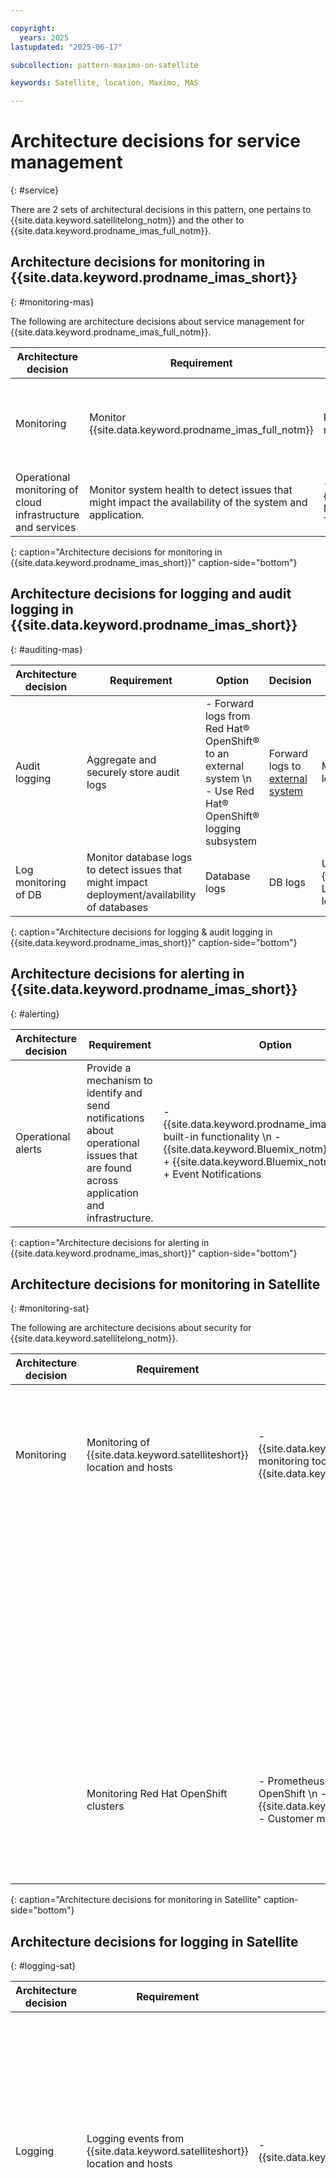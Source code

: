 ```yaml
---

copyright:
  years: 2025
lastupdated: "2025-06-17"

subcollection: pattern-maximo-on-satellite

keywords: Satellite, location, Maximo, MAS

---
```


# Architecture decisions for service management
{: #service}

There are 2 sets of architectural decisions in this pattern, one pertains to {{site.data.keyword.satellitelong_notm}} and the other to {{site.data.keyword.prodname_imas_full_notm}}.

## Architecture decisions for monitoring in {{site.data.keyword.prodname_imas_short}}
{: #monitoring-mas}

The following are architecture decisions about service management for {{site.data.keyword.prodname_imas_full_notm}}.

| Architecture decision | Requirement | Option | Decision | Rationale |
|---|---|---|---|---|
| Monitoring | Monitor {{site.data.keyword.prodname_imas_full_notm}} | Red Hat® OpenShift® cluster monitoring + Grafana | OpenShift® cluster monitoring + Grafana | {{site.data.keyword.prodname_imas_full_notm}} applications provide application level metrics and dashboards for monitoring application health and performance. \n RHOCP is preconfigured with a Grafana instance for visualizing Prometheus metrics from compute nodes in the cluster. |
| Operational monitoring of cloud infrastructure and services | Monitor system health to detect issues that might impact the availability of the system and application. | - {{site.data.keyword.Bluemix_notm}} Monitoring \n - BYO Monitoring Tool | {{site.data.keyword.Bluemix_notm}} Monitoring | {{site.data.keyword.Bluemix_notm}} Monitoring collects and monitors operational metrics for cloud infrastructure as well as the cloud platform and services and provides a single view for all metrics |
{: caption="Architecture decisions for monitoring in {{site.data.keyword.prodname_imas_short}}" caption-side="bottom"}


## Architecture decisions for logging and audit logging in {{site.data.keyword.prodname_imas_short}}
{: #auditing-mas}

| Architecture decision | Requirement | Option | Decision | Rationale |
|---|---|---|---|---|
| Audit logging | Aggregate and securely store audit logs | - Forward logs from Red Hat® OpenShift® to an external system \n - Use Red Hat® OpenShift® logging subsystem | Forward logs to [external system](https://www.ibm.com/docs/en/mas-cd/continuous-delivery?topic=administering-audit-logging-in-maximo-application-suite) | Most enterprises have external logging system |
| Log monitoring of DB | Monitor database logs to detect issues that might impact deployment/availability of databases | Database logs | DB logs | Use the DB logs along with {{site.data.keyword.Bluemix_notm}} Logging to get more DB-specific log information. |
{: caption="Architecture decisions for logging & audit logging in {{site.data.keyword.prodname_imas_short}}" caption-side="bottom"}

## Architecture decisions for alerting in {{site.data.keyword.prodname_imas_short}}
{: #alerting}

| Architecture decision | Requirement |  Option | Decision | Rationale |
|---|---|---|---|---|
| Operational alerts | Provide a mechanism to identify and send notifications about operational issues that are found across application and infrastructure. | - {{site.data.keyword.prodname_imas_full_notm}} built-in functionality  \n - {{site.data.keyword.Bluemix_notm}} Monitoring +  {{site.data.keyword.Bluemix_notm}} Logging + Event Notifications | {{site.data.keyword.prodname_imas_full_notm}} built-in functionality. | {{site.data.keyword.prodname_imas_full_notm}} has the ability to configure services to automatically restart after a failure and keep multiple instances of the service in operation. There's no need to define an alert and wait for it to notify operations personnel. |
{: caption="Architecture decisions for alerting in {{site.data.keyword.prodname_imas_short}}" caption-side="bottom"}



## Architecture decisions for monitoring in Satellite
{: #monitoring-sat}

The following are architecture decisions about security for {{site.data.keyword.satellitelong_notm}}.

| Architecture decision | Requirement | Option | Decision | Rationale |
|---|---|---|---|---|
|  Monitoring | Monitoring of {{site.data.keyword.satelliteshort}} location and hosts | - {{site.data.keyword.satellitelong_notm}} monitoring tool \n - {{site.data.keyword.monitoringlong}} |	{{site.data.keyword.satellitelong_notm}} monitoring tool | By default, {{site.data.keyword.satellitelong_notm}} automatically monitors and resolves certain alerts for the {{site.data.keyword.satelliteshort}} location setup and host infrastructure that can be accessed through {{site.data.keyword.satellitelong_notm}} console and CLI. \n For more information, see [Default monitoring for {{site.data.keyword.satelliteshort}}](/docs/satellite?topic=satellite-monitor).|
| | | | {{site.data.keyword.monitoringlong}} | {{site.data.keyword.satellitelong_notm}} can be integrated with a customer-owned {{site.data.keyword.monitoringlong}} instance that is enabled for platform-level metrics to provide more detailed metrics. The monitoring instance can be configured to collect metrics for both the {{site.data.keyword.satelliteshort}} location and {{site.data.keyword.satelliteshort}}-enabled services that run in the {{site.data.keyword.satelliteshort}} location. |
|  | Monitoring Red Hat OpenShift clusters | - Prometheus and Grafana on Red Hat OpenShift \n - {{site.data.keyword.monitoringlong}} \n  - Customer monitoring tool | {{site.data.keyword.monitoringlong}} | Manually deploy monitoring agents in Red Hat OpenShift clusters to forward metrics to a customer-owned {{site.data.keyword.monitoringlong}} instance and get unified views of metrics for Red Hat OpenShift clusters and other cloud services that run at the {{site.data.keyword.satelliteshort}} location and within the {{site.data.keyword.satelliteshort}} managed-from region. For more information, see [Setting up monitoring for clusters](/docs/satellite?topic=satellite-monitor). |
{: caption="Architecture decisions for monitoring in Satellite" caption-side="bottom"}

## Architecture decisions for logging in Satellite
{: #logging-sat}

| Architecture decision | Requirement | Option | Decision | Rationale |
|---|---|---|---|---|
| Logging  | Logging events from {{site.data.keyword.satelliteshort}} location and hosts | - {{site.data.keyword.logs_full_notm}} | {{site.data.keyword.satellitelong_notm}} cloud logs tool | By default, {{site.data.keyword.satellitelong_notm}} automatically generates a set of logs for the {{site.data.keyword.satelliteshort}} location that can be accessed through the {{site.data.keyword.satellitelong_notm}} built-in cloud logs dashboard tools. \n For more information, see [Analyzing Logs for {{site.data.keyword.satelliteshort}} Location](/docs/satellite?topic=satellite-health). The {{site.data.keyword.Bluemix_notm}} Logs service can be configured to collect metrics for both the {{site.data.keyword.satelliteshort}} location and {{site.data.keyword.satelliteshort}}-enabled services that run in the {{site.data.keyword.satelliteshort}} location. |
| | | | {{site.data.keyword.logs_full_notm}} | {{site.data.keyword.satellitelong_notm}} can be integrated with a customer provisioned {{site.data.keyword.logs_full_notm}} instance that is enabled for platform-level logs to get a comprehensive view and tools to manage logs for {{site.data.keyword.satellitelong_notm}} and other {{site.data.keyword.Bluemix_notm}} resources. |
|  | Logging events from Red Hat OpenShift clusters | - EFK stack on Red Hat OpenShift \n - {{site.data.keyword.logs_full_notm}} \n - Customer logging tool | {{site.data.keyword.logs_full_notm}} | Manually deploy logging agents in Red Hat OpenShift clusters to forward cluster logs to a customer-owned {{site.data.keyword.satellitelong_notm}} and get a comprehensive view of logs for Red Hat OpenShift clusters and other cloud services that run at the {{site.data.keyword.satelliteshort}} location and within the {{site.data.keyword.satelliteshort}} managed-from region. For more information, see [Setting up Logging for Clusters](/docs/satellite?topic=satellite-health). |
{: caption="Architecture decisions for logging in Satellite" caption-side="bottom"}

## Architecture decisions for auditing in Satellite
{: #auditing-sat}

| Architecture decision | Requirement | Option | Decision | Rationale |
|---|---|---|---|---|
| Auditing | Tracking and auditing {{site.data.keyword.satelliteshort}} location events | {{site.data.keyword.logs_full}} | {{site.data.keyword.logs_full_notm}} | Customer-owned {{site.data.keyword.logs_full_notm}} instance for {{site.data.keyword.satellitelong_notm}} to forward audit events. {{site.data.keyword.logs_full_notm}} tracks how users and applications interact with {{site.data.keyword.satellitelong_notm}}. It can be used to investigate abnormal activity and critical actions and to comply with regulatory audit requirements. For more information, see [Auditing events for {{site.data.keyword.satelliteshort}}](/docs/satellite?topic=satellite-at_events). |
|  | Tracking and auditing Red Hat OpenShift clusters | - {{site.data.keyword.logs_full_notm}} \n - Customer tool | {{site.data.keyword.logs_full_notm}} | Red Hat OpenShift on {{site.data.keyword.Bluemix_notm}} automatically generates cluster management events and forwards these event logs to a customer-owned {{site.data.keyword.logs_full_notm}} instance. For more information, see [Events for {{site.data.keyword.satelliteshort}} clusters](/docs/satellite?topic=satellite-at_events). |
{: caption="Architecture decisions for auditing in Satellite" caption-side="bottom"}
